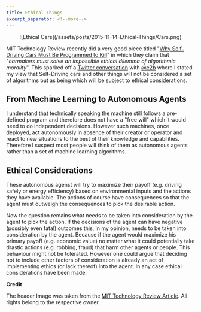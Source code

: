 ```yaml
---
title: Ethical Things
excerpt_separator: <!--more-->
---
```

<center>
![Ethical Cars](/assets/posts/2015-11-14-Ethical-Things/Cars.png)
</center>

MIT Technology Review recently did a very good piece titled "[Why Self-Driving Cars Must Be Programmed to Kill](http://www.technologyreview.com/view/542626/why-self-driving-cars-must-be-programmed-to-kill/)" in which they claim that "*carmakers must solve an impossible ethical dilemma of algorithmic morality*". This sparked off a [Twitter conversation](https://twitter.com/e2b/status/663851807584739332) with [@e2b](https://twitter.com/e2b) where I stated my view that Self-Driving cars and other things will not be considered a set of algorithms but as being which will be subject to ethical considerations.

<!--more-->

## From Machine Learning to Autonomous Agents
I understand that technically speaking the machine still follows a pre-defined program and therefore does not have a "free will" which it would need to do independent decisions. However such machines, once deployed, act autonomously in absence of their creator or operator and react to new situations to the best of their knowledge and capabilities. Therefore I suspect most people will think of them as autonomous agents rather than a set of machine learning algorithms.

## Ethical Considerations
These autonomous agenst will try to maximize their payoff (e.g. driving safely or energy efficiency) based on environmental inputs and the actions they have available. The actions of course have consequences so that the agent must outweigh the consequences to pick the desirable action.

Now the question remains what needs to be taken into consideration by the agent to pick the action. If the decisions of the agent can have negative (possibly even fatal) outcomes this, in my opinion, needs to be taken into consideration by the agent. Because if the agent would maximize his primary payoff (e.g. economic value) no matter what it could potentially take drastic actions (e.g. robbing, fraud) that harm other agents or people. This behaviour might not be tolerated. However one could argue that deciding not to include other factors of consideration is already an act of implementing ethics (or lack thereof) into the agent. In any case ethical considerations have been made.

**Credit**

The header Image was taken from the [MIT Technology Review Article](http://www.technologyreview.com/view/542626/why-self-driving-cars-must-be-programmed-to-kill/). All rights belong to the respective owner.
